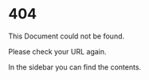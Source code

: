 # 404

This Document could not be found.

Please check your URL again.

In the sidebar you can find the contents.
